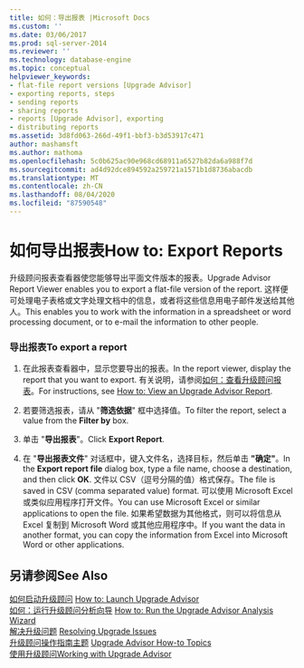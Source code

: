 ```yaml
---
title: 如何：导出报表 |Microsoft Docs
ms.custom: ''
ms.date: 03/06/2017
ms.prod: sql-server-2014
ms.reviewer: ''
ms.technology: database-engine
ms.topic: conceptual
helpviewer_keywords:
- flat-file report versions [Upgrade Advisor]
- exporting reports, steps
- sending reports
- sharing reports
- reports [Upgrade Advisor], exporting
- distributing reports
ms.assetid: 3d8fd063-266d-49f1-bbf3-b3d53917c471
author: mashamsft
ms.author: mathoma
ms.openlocfilehash: 5c0b625ac90e968cd68911a6527b82da6a988f7d
ms.sourcegitcommit: ad4d92dce894592a259721a1571b1d8736abacdb
ms.translationtype: MT
ms.contentlocale: zh-CN
ms.lasthandoff: 08/04/2020
ms.locfileid: "87590548"
---
```

# <a name="how-to-export-reports"></a><span data-ttu-id="fd335-102">如何导出报表</span><span class="sxs-lookup"><span data-stu-id="fd335-102">How to: Export Reports</span></span>
  <span data-ttu-id="fd335-103">升级顾问报表查看器使您能够导出平面文件版本的报表。</span><span class="sxs-lookup"><span data-stu-id="fd335-103">Upgrade Advisor Report Viewer enables you to export a flat-file version of the report.</span></span> <span data-ttu-id="fd335-104">这样便可处理电子表格或文字处理文档中的信息，或者将这些信息用电子邮件发送给其他人。</span><span class="sxs-lookup"><span data-stu-id="fd335-104">This enables you to work with the information in a spreadsheet or word processing document, or to e-mail the information to other people.</span></span>  
  
### <a name="to-export-a-report"></a><span data-ttu-id="fd335-105">导出报表</span><span class="sxs-lookup"><span data-stu-id="fd335-105">To export a report</span></span>  
  
1.  <span data-ttu-id="fd335-106">在此报表查看器中，显示您要导出的报表。</span><span class="sxs-lookup"><span data-stu-id="fd335-106">In the report viewer, display the report that you want to export.</span></span> <span data-ttu-id="fd335-107">有关说明，请参阅[如何：查看升级顾问报表](../../../2014/sql-server/install/how-to-view-an-upgrade-advisor-report.md)。</span><span class="sxs-lookup"><span data-stu-id="fd335-107">For instructions, see [How to: View an Upgrade Advisor Report](../../../2014/sql-server/install/how-to-view-an-upgrade-advisor-report.md).</span></span>  
  
2.  <span data-ttu-id="fd335-108">若要筛选报表，请从 "**筛选依据**" 框中选择值。</span><span class="sxs-lookup"><span data-stu-id="fd335-108">To filter the report, select a value from the **Filter by** box.</span></span>  
  
3.  <span data-ttu-id="fd335-109">单击 "**导出报表**"。</span><span class="sxs-lookup"><span data-stu-id="fd335-109">Click **Export Report**.</span></span>  
  
4.  <span data-ttu-id="fd335-110">在 "**导出报表文件**" 对话框中，键入文件名，选择目标，然后单击 **"确定"**。</span><span class="sxs-lookup"><span data-stu-id="fd335-110">In the **Export report file** dialog box, type a file name, choose a destination, and then click **OK**.</span></span> <span data-ttu-id="fd335-111">文件以 CSV（逗号分隔的值）格式保存。</span><span class="sxs-lookup"><span data-stu-id="fd335-111">The file is saved in CSV (comma separated value) format.</span></span> <span data-ttu-id="fd335-112">可以使用 Microsoft Excel 或类似应用程序打开文件。</span><span class="sxs-lookup"><span data-stu-id="fd335-112">You can use Microsoft Excel or similar applications to open the file.</span></span> <span data-ttu-id="fd335-113">如果希望数据为其他格式，则可以将信息从 Excel 复制到 Microsoft Word 或其他应用程序中。</span><span class="sxs-lookup"><span data-stu-id="fd335-113">If you want the data in another format, you can copy the information from Excel into Microsoft Word or other applications.</span></span>  
  
## <a name="see-also"></a><span data-ttu-id="fd335-114">另请参阅</span><span class="sxs-lookup"><span data-stu-id="fd335-114">See Also</span></span>  
 <span data-ttu-id="fd335-115">[如何启动升级顾问](../../../2014/sql-server/install/how-to-launch-upgrade-advisor.md) </span><span class="sxs-lookup"><span data-stu-id="fd335-115">[How to: Launch Upgrade Advisor](../../../2014/sql-server/install/how-to-launch-upgrade-advisor.md) </span></span>  
 <span data-ttu-id="fd335-116">[如何：运行升级顾问分析向导](../../../2014/sql-server/install/how-to-run-the-upgrade-advisor-analysis-wizard.md) </span><span class="sxs-lookup"><span data-stu-id="fd335-116">[How to: Run the Upgrade Advisor Analysis Wizard](../../../2014/sql-server/install/how-to-run-the-upgrade-advisor-analysis-wizard.md) </span></span>  
 <span data-ttu-id="fd335-117">[解决升级问题](../../../2014/sql-server/install/resolving-upgrade-issues.md) </span><span class="sxs-lookup"><span data-stu-id="fd335-117">[Resolving Upgrade Issues](../../../2014/sql-server/install/resolving-upgrade-issues.md) </span></span>  
 <span data-ttu-id="fd335-118">[升级顾问操作指南主题](../../../2014/sql-server/install/upgrade-advisor-how-to-topics.md) </span><span class="sxs-lookup"><span data-stu-id="fd335-118">[Upgrade Advisor How-to Topics](../../../2014/sql-server/install/upgrade-advisor-how-to-topics.md) </span></span>  
 [<span data-ttu-id="fd335-119">使用升级顾问</span><span class="sxs-lookup"><span data-stu-id="fd335-119">Working with Upgrade Advisor</span></span>](../../../2014/sql-server/install/working-with-upgrade-advisor.md)  
  
  

